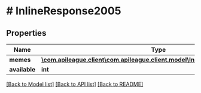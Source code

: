 # # InlineResponse2005

## Properties

Name | Type | Description | Notes
------------ | ------------- | ------------- | -------------
**memes** | [**\com.apileague.client\com.apileague.client.model\InlineResponse2005Memes[]**](InlineResponse2005Memes.md) |  | [optional]
**available** | **int** |  | [optional]

[[Back to Model list]](../../README.md#models) [[Back to API list]](../../README.md#endpoints) [[Back to README]](../../README.md)
